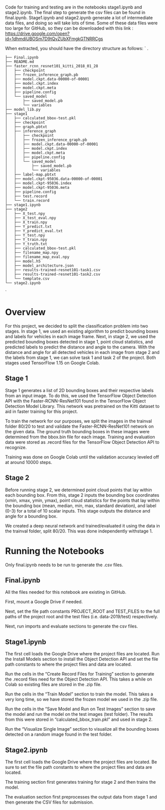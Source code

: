 Code for training and testing are in the notebooks stage1.ipynb and stage2.ipynb. The final step to generate the csv files can be found in final.ipynb. Stage1.ipynb and stage2.ipynb generate a lot of intermediate data files, and doing so will take lots of time. Some of these data files were too large for GitHub, so they can be downloaded with this link : https://drive.google.com/open?id=1dhmdiUBOSm7D9tQvZUbXFmgkGTNRRCgs

When extracted, you should have the directory structure as follows:
`
    .
    
    ├── Final.ipynb
    ├── README.md
    ├── faster_rcnn_resnet101_kitti_2018_01_28
    │   ├── checkpoint
    │   ├── frozen_inference_graph.pb
    │   ├── model.ckpt.data-00000-of-00001
    │   ├── model.ckpt.index
    │   ├── model.ckpt.meta
    │   ├── pipeline.config
    │   └── saved_model
    │       ├── saved_model.pb
    │       └── variables
    ├── model_lib.py
    ├── stage1
    │   ├── calculated_bbox-test.pkl
    │   ├── checkpoint
    │   ├── graph.pbtxt
    │   ├── inference_graph
    │   │   ├── checkpoint
    │   │   ├── frozen_inference_graph.pb
    │   │   ├── model.ckpt.data-00000-of-00001
    │   │   ├── model.ckpt.index
    │   │   ├── model.ckpt.meta
    │   │   ├── pipeline.config
    │   │   └── saved_model
    │   │       ├── saved_model.pb
    │   │       └── variables
    │   ├── label-map.pbtxt
    │   ├── model.ckpt-95036.data-00000-of-00001
    │   ├── model.ckpt-95036.index
    │   ├── model.ckpt-95036.meta
    │   ├── pipeline.config
    │   ├── test.record
    │   └── train.record
    ├── stage1.ipynb
    ├── stage2
    │   ├── X_test.npy
    │   ├── X_test_eval.npy
    │   ├── X_train.npy
    │   ├── Y_predict.txt
    │   ├── Y_predict_eval.txt
    │   ├── Y_test.npy
    │   ├── Y_train.npy
    │   ├── Y_truth.txt
    │   ├── calculated_bbox-test.pkl
    │   ├── filename_map.npy
    │   ├── filename_map_eval.npy
    │   ├── model.h5
    │   ├── model_architecture.json
    │   ├── results-trained-resnet101-task1.csv
    │   ├── results-trained-resnet101-task2.csv
    │   └── template.csv
    └── stage2.ipynb
`
# Overview

For this project, we decided to split the classification problem into two stages. In stage 1, we used an existing algorithm to predict bounding boxes and labels for vehicles in each image frame. Next, in stage 2, we used the predicted bounding boxes detected in stage 1, point cloud statistics, and predicted labels to predict the distance and angle to the camera. With the distance and angle for all detected vehicles in each image from stage 2 and the labels from stage 1, we can solve task 1 and task 2 of the project. Both stages used TensorFlow 1.15 on Google Colab. 

## Stage 1

Stage 1 generates a list of 2D bounding boxes and their respective labels from an input image. To do this, we used the TensorFlow Object Detection API with the Faster-RCNN-ResNet101 found in the TensorFlow Object Detection Model Library. This network was pretrained on the Kitti dataset to aid in faster training for this project. 

To train the network for our purposes, we split the images in the trainval folder 80/20 to test and validate the Faster-RCNN-ResNet101 network on the given data. The ground truth bounding boxes in these images were determined from the bbox.bin file for each image. Training and evaluation data were stored as .record files for the TensorFlow Object Detection API to recognize. 

Training was done on Google Colab until the validation accuracy leveled off at around 10000 steps.


## Stage 2

Before running stage 2, we determined point cloud points that lay within each bounding box. From this, stage 2 inputs the bounding box coordinates (xmin, xmax, ymin, ymax), point cloud statistics for the points that lay within the bounding box (mean, median, min, max, standard deviation), and label (0-3) for a total of 10 scalar inputs. This stage outputs the distance and angle for a bounding box. 

We created a deep neural network and trained/evaluated it using the data in the trainval folder, split 80/20. This was done independently withstage 1. 

# Running the Notebooks

Only final.ipynb needs to be run to generate the .csv files.

## Final.ipynb

All the files needed for this notebook are existing in GitHub.  

First, mount a Google Drive if needed. 

Next, set the file path constants PROJECT_ROOT and TEST_FILES to the full paths of the project root and the test files (i.e. data-2019/test) respectively. 

Next, run imports and evaluate sections to generate the csv files. 

## Stage1.ipynb

The first cell loads the Google Drive where the project files are located. Run the Install Models section to install the Object Detection API and set the file path constants to where the project files and data are located. 

Run the cells in the “Create Record Files for Training” section to generate the .record files need for the Object Detection API. This takes a while on Colab so existing files are stored in the .zip file.

Run the cells in the “Train Model” section to train the model. This takes a very long time, so we have stored the frozen model we used in the .zip file. 

Run the cells in the “Save Model and Run on Test Images” section to save the model and run the model on the test images (test folder). The results from this were stored in “calculated_bbox_train.pkl” and used in stage 2. 

Run the “Visualize Single Image” section to visualize all the bounding boxes detected on a random image found in the test folder. 

## Stage2.ipynb

The first cell loads the Google Drive where the project files are located. Be sure to set the file path constants to where the project files and data are located. 

The training section first generates training for stage 2 and then trains the model. 

The evaluation section first preprocesses the output data from stage 1 and then generate the CSV files for submission. 
